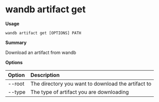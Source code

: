# wandb artifact get

**Usage**

`wandb artifact get [OPTIONS] PATH`

**Summary**

Download an artifact from wandb

**Options**

| **Option** | **Description** |
| :--- | :--- |
| --root | The directory you want to download the artifact to |
| --type | The type of artifact you are downloading |

